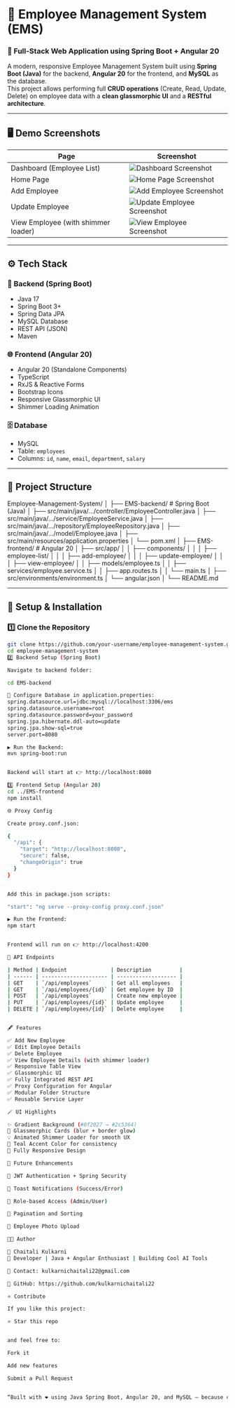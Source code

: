 # 💼 Employee Management System (EMS)

### 🔹 Full-Stack Web Application using Spring Boot + Angular 20

A modern, responsive Employee Management System built using **Spring Boot (Java)** for the backend, **Angular 20** for the frontend, and **MySQL** as the database.  
This project allows performing full **CRUD operations** (Create, Read, Update, Delete) on employee data with a **clean glassmorphic UI** and a **RESTful architecture**.

---

## 🖥️ Demo Screenshots

| Page | Screenshot |
|------|-------------|
| Dashboard (Employee List) | ![Dashboard Screenshot](assets/screenshots/dashboard.png) |
| Home Page | ![Home Page Screenshot](assets/screenshots/home-page.png) |
| Add Employee | ![Add Employee Screenshot](assets/screenshots/add-employee.png) |
| Update Employee | ![Update Employee Screenshot](assets/screenshots/update-employee.png) |
| View Employee (with shimmer loader) | ![View Employee Screenshot](assets/screenshots/view-employee.png) |

---

## ⚙️ Tech Stack

### 🧠 Backend (Spring Boot)
- Java 17  
- Spring Boot 3+  
- Spring Data JPA  
- MySQL Database  
- REST API (JSON)  
- Maven  

### 🌐 Frontend (Angular 20)
- Angular 20 (Standalone Components)  
- TypeScript  
- RxJS & Reactive Forms  
- Bootstrap Icons  
- Responsive Glassmorphic UI  
- Shimmer Loading Animation  

### 🗄️ Database
- MySQL  
- Table: `employees`  
- Columns: `id`, `name`, `email`, `department`, `salary`  

---

## 🧩 Project Structure
Employee-Management-System/
│
├── EMS-backend/ # Spring Boot (Java)
│ ├── src/main/java/.../controller/EmployeeController.java
│ ├── src/main/java/.../service/EmployeeService.java
│ ├── src/main/java/.../repository/EmployeeRepository.java
│ ├── src/main/java/.../model/Employee.java
│ ├── src/main/resources/application.properties
│ └── pom.xml
│
├── EMS-frontend/ # Angular 20
│ ├── src/app/
│ │ ├── components/
│ │ │ ├── employee-list/
│ │ │ ├── add-employee/
│ │ │ ├── update-employee/
│ │ │ ├── view-employee/
│ │ ├── models/employee.ts
│ │ ├── services/employee.service.ts
│ │ ├── app.routes.ts
│ │ └── main.ts
│ ├── src/environments/environment.ts
│ └── angular.json
│
└── README.md

---

## 🚀 Setup & Installation

### 1️⃣ Clone the Repository
```bash
git clone https://github.com/your-username/employee-management-system.git
cd employee-management-system
2️⃣ Backend Setup (Spring Boot)

Navigate to backend folder:

cd EMS-backend

🧰 Configure Database in application.properties:
spring.datasource.url=jdbc:mysql://localhost:3306/ems
spring.datasource.username=root
spring.datasource.password=your_password
spring.jpa.hibernate.ddl-auto=update
spring.jpa.show-sql=true
server.port=8080

▶️ Run the Backend:
mvn spring-boot:run


Backend will start at 👉 http://localhost:8080

3️⃣ Frontend Setup (Angular 20)
cd ../EMS-frontend
npm install

🌐 Proxy Config

Create proxy.conf.json:

{
  "/api": {
    "target": "http://localhost:8080",
    "secure": false,
    "changeOrigin": true
  }
}


Add this in package.json scripts:

"start": "ng serve --proxy-config proxy.conf.json"

▶️ Run the Frontend:
npm start


Frontend will run on 👉 http://localhost:4200

🧠 API Endpoints

| Method | Endpoint              | Description         |
| ------ | --------------------- | ------------------- |
| GET    | `/api/employees`      | Get all employees   |
| GET    | `/api/employees/{id}` | Get employee by ID  |
| POST   | `/api/employees`      | Create new employee |
| PUT    | `/api/employees/{id}` | Update employee     |
| DELETE | `/api/employees/{id}` | Delete employee     |


🖋️ Features

✅ Add New Employee
✅ Edit Employee Details
✅ Delete Employee
✅ View Employee Details (with shimmer loader)
✅ Responsive Table View
✅ Glassmorphic UI
✅ Fully Integrated REST API
✅ Proxy Configuration for Angular
✅ Modular Folder Structure
✅ Reusable Service Layer

🪄 UI Highlights

✨ Gradient Background (#0f2027 → #2c5364)
🧊 Glassmorphic Cards (blur + border glow)
💡 Animated Shimmer Loader for smooth UX
💙 Teal Accent Color for consistency
📱 Fully Responsive Design

🔐 Future Enhancements

🔸 JWT Authentication + Spring Security

🔸 Toast Notifications (Success/Error)

🔸 Role-based Access (Admin/User)

🔸 Pagination and Sorting

🔸 Employee Photo Upload

🧑‍💻 Author

👤 Chaitali Kulkarni
💬 Developer | Java + Angular Enthusiast | Building Cool AI Tools

📧 Contact: kulkarnichaitali22@gmail.com

🐙 GitHub: https://github.com/kulkarnichaitali22

⭐ Contribute

If you like this project:

⭐ Star this repo


and feel free to:

Fork it

Add new features

Submit a Pull Request


“Built with ❤️ using Java Spring Boot, Angular 20, and MySQL — because clean code and design go hand in hand.”

